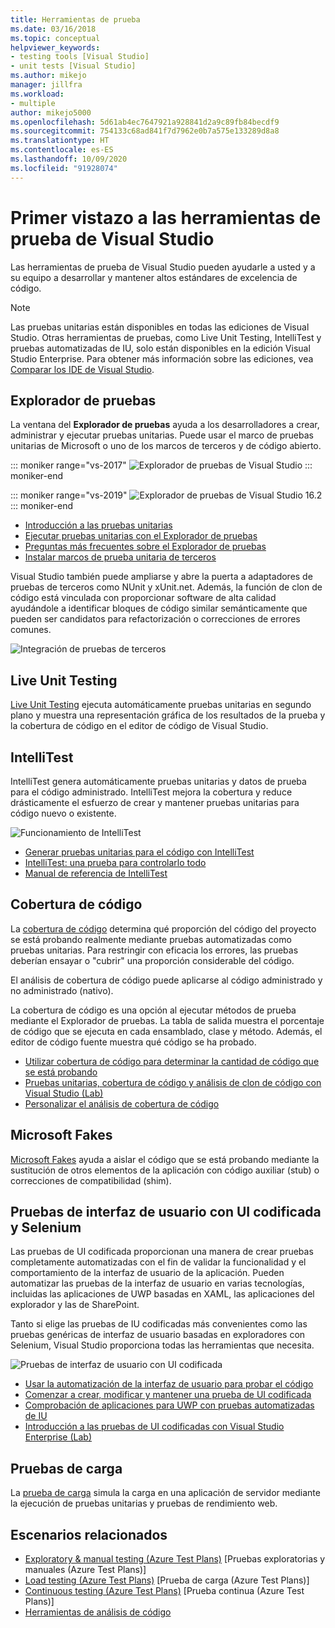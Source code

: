 ```yaml
---
title: Herramientas de prueba
ms.date: 03/16/2018
ms.topic: conceptual
helpviewer_keywords:
- testing tools [Visual Studio]
- unit tests [Visual Studio]
ms.author: mikejo
manager: jillfra
ms.workload:
- multiple
author: mikejo5000
ms.openlocfilehash: 5d61ab4ec7647921a928841d2a9c89fb84becdf9
ms.sourcegitcommit: 754133c68ad841f7d7962e0b7a575e133289d8a8
ms.translationtype: HT
ms.contentlocale: es-ES
ms.lasthandoff: 10/09/2020
ms.locfileid: "91928074"
---
```

# <a name="first-look-at-testing-tools-in-visual-studio"></a>Primer vistazo a las herramientas de prueba de Visual Studio

Las herramientas de prueba de Visual Studio pueden ayudarle a usted y a su equipo a desarrollar y mantener altos estándares de excelencia de código.

> [!NOTE]
> Las pruebas unitarias están disponibles en todas las ediciones de Visual Studio. Otras herramientas de pruebas, como Live Unit Testing, IntelliTest y pruebas automatizadas de IU, solo están disponibles en la edición Visual Studio Enterprise. Para obtener más información sobre las ediciones, vea [Comparar los IDE de Visual Studio](https://visualstudio.microsoft.com/vs/compare/).

## <a name="test-explorer"></a>Explorador de pruebas

La ventana del **Explorador de pruebas** ayuda a los desarrolladores a crear, administrar y ejecutar pruebas unitarias. Puede usar el marco de pruebas unitarias de Microsoft o uno de los marcos de terceros y de código abierto.

::: moniker range="vs-2017"
![Explorador de pruebas de Visual Studio](media/devtest-testexplorer.png)
::: moniker-end

::: moniker range="vs-2019"
![Explorador de pruebas de Visual Studio 16.2](media/vs-2019/test-explorer-16-2.PNG)
::: moniker-end

* [Introducción a las pruebas unitarias](unit-test-your-code.md)
* [Ejecutar pruebas unitarias con el Explorador de pruebas](run-unit-tests-with-test-explorer.md)
* [Preguntas más frecuentes sobre el Explorador de pruebas](test-explorer-faq.md)
* [Instalar marcos de prueba unitaria de terceros](install-third-party-unit-test-frameworks.md)

Visual Studio también puede ampliarse y abre la puerta a adaptadores de pruebas de terceros como NUnit y xUnit.net. Además, la función de clon de código está vinculada con proporcionar software de alta calidad ayudándole a identificar bloques de código similar semánticamente que pueden ser candidatos para refactorización o correcciones de errores comunes.

![Integración de pruebas de terceros](media/devtest-thirdparty.png)

## <a name="live-unit-testing"></a>Live Unit Testing

[Live Unit Testing](../test/live-unit-testing.md) ejecuta automáticamente pruebas unitarias en segundo plano y muestra una representación gráfica de los resultados de la prueba y la cobertura de código en el editor de código de Visual Studio.

## <a name="intellitest"></a>IntelliTest

IntelliTest genera automáticamente pruebas unitarias y datos de prueba para el código administrado. IntelliTest mejora la cobertura y reduce drásticamente el esfuerzo de crear y mantener pruebas unitarias para código nuevo o existente.

![Funcionamiento de IntelliTest](media/devtest-intellitest.png)

* [Generar pruebas unitarias para el código con IntelliTest](generate-unit-tests-for-your-code-with-intellitest.md)
* [IntelliTest: una prueba para controlarlo todo](https://devblogs.microsoft.com/devops/intellitest-one-test-to-rule-them-all/)
* [Manual de referencia de IntelliTest](intellitest-manual/index.md)

## <a name="code-coverage"></a>Cobertura de código

La [cobertura de código](../test/using-code-coverage-to-determine-how-much-code-is-being-tested.md) determina qué proporción del código del proyecto se está probando realmente mediante pruebas automatizadas como pruebas unitarias. Para restringir con eficacia los errores, las pruebas deberían ensayar o "cubrir" una proporción considerable del código.

El análisis de cobertura de código puede aplicarse al código administrado y no administrado (nativo).

La cobertura de código es una opción al ejecutar métodos de prueba mediante el Explorador de pruebas. La tabla de salida muestra el porcentaje de código que se ejecuta en cada ensamblado, clase y método. Además, el editor de código fuente muestra qué código se ha probado.

* [Utilizar cobertura de código para determinar la cantidad de código que se está probando](using-code-coverage-to-determine-how-much-code-is-being-tested.md)
* [Pruebas unitarias, cobertura de código y análisis de clon de código con Visual Studio (Lab)](https://www.boost.org/doc/libs/1_71_0/libs/test/doc/html/index.html)
* [Personalizar el análisis de cobertura de código](customizing-code-coverage-analysis.md)

## <a name="microsoft-fakes"></a>Microsoft Fakes

[Microsoft Fakes](../test/isolating-code-under-test-with-microsoft-fakes.md) ayuda a aislar el código que se está probando mediante la sustitución de otros elementos de la aplicación con código auxiliar (stub) o correcciones de compatibilidad (shim).

## <a name="user-interface-testing-with-coded-ui-and-selenium"></a>Pruebas de interfaz de usuario con UI codificada y Selenium

Las pruebas de UI codificada proporcionan una manera de crear pruebas completamente automatizadas con el fin de validar la funcionalidad y el comportamiento de la interfaz de usuario de la aplicación. Pueden automatizar las pruebas de la interfaz de usuario en varias tecnologías, incluidas las aplicaciones de UWP basadas en XAML, las aplicaciones del explorador y las de SharePoint.

Tanto si elige las pruebas de IU codificadas más convenientes como las pruebas genéricas de interfaz de usuario basadas en exploradores con Selenium, Visual Studio proporciona todas las herramientas que necesita.

![Pruebas de interfaz de usuario con UI codificada](media/devtest-codeduitest.png)

* [Usar la automatización de la interfaz de usuario para probar el código](use-ui-automation-to-test-your-code.md)
* [Comenzar a crear, modificar y mantener una prueba de UI codificada](walkthrough-creating-editing-and-maintaining-a-coded-ui-test.md)
* [Comprobación de aplicaciones para UWP con pruebas automatizadas de IU](test-uwp-app-with-coded-ui-test.md)
* [Introducción a las pruebas de UI codificadas con Visual Studio Enterprise (Lab)](https://www.boost.org/doc/libs/1_71_0/libs/test/doc/html/index.html)

## <a name="load-testing"></a>Pruebas de carga

La [prueba de carga](../test/quickstart-create-a-load-test-project.md) simula la carga en una aplicación de servidor mediante la ejecución de pruebas unitarias y pruebas de rendimiento web.

## <a name="related-scenarios"></a>Escenarios relacionados

* [Exploratory & manual testing (Azure Test Plans)](/azure/devops/test/index?view=vsts&preserve-view=true) [Pruebas exploratorias y manuales (Azure Test Plans)]
* [Load testing (Azure Test Plans)](/azure/devops/test/load-test/index?view=vsts&preserve-view=true) [Prueba de carga (Azure Test Plans)]
* [Continuous testing (Azure Test Plans)](/azure/devops/pipelines/test/getting-started-with-continuous-testing?view=vsts&preserve-view=true) [Prueba continua (Azure Test Plans)]
* [Herramientas de análisis de código](../code-quality/code-analysis-for-managed-code-overview.md)
